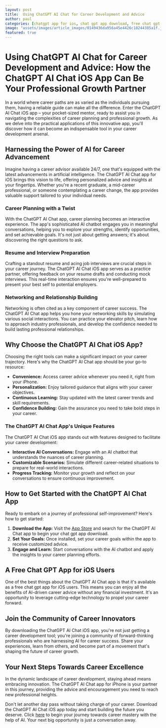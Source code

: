 ```yaml
---
layout: post
title:  Using ChatGPT AI Chat for Career Development and Advice
author: paul
categories: [chatgpt app for ios, chat gpt app download, free chat gpt apps, chatgpt iphone, chatgpt ios app, chat gbt app, chatgpt openai app]
image: "assets/images/article_images/0149436da956a45e4426c10244385a1f.jpg"
featured: true
---
```


# Using ChatGPT AI Chat for Career Development and Advice: How the ChatGPT AI Chat iOS App Can Be Your Professional Growth Partner

In a world where career paths are as varied as the individuals pursuing them, having a reliable guide can make all the difference. Enter the ChatGPT AI Chat iOS app – your pocket-sized mentor, ready to assist you in navigating the complexities of career planning and professional growth. As we delve into the practical applications of this innovative app, you'll discover how it can become an indispensable tool in your career development arsenal.

## Harnessing the Power of AI for Career Advancement

Imagine having a career advisor available 24/7, one that's equipped with the latest advancements in artificial intelligence. The ChatGPT AI Chat app for iOS brings this vision to life, offering personalized advice and insights at your fingertips. Whether you're a recent graduate, a mid-career professional, or someone contemplating a career change, the app provides valuable support tailored to your individual needs.

### Career Planning with a Twist

With the ChatGPT AI Chat app, career planning becomes an interactive experience. The app's sophisticated AI chatbot engages you in meaningful conversations, helping you to explore your strengths, identify opportunities, and set achievable goals. It's not just about getting answers; it's about discovering the right questions to ask.

### Resume and Interview Preparation

Crafting a standout resume and acing job interviews are crucial steps in your career journey. The ChatGPT AI Chat iOS app serves as a practice partner, offering feedback on your resume drafts and conducting mock interviews. This real-time interaction ensures you're well-prepared to present your best self to potential employers.

### Networking and Relationship Building

Networking is often cited as a key component of career success. The ChatGPT AI Chat app helps you hone your networking skills by simulating various social interactions. You can practice your elevator pitch, learn how to approach industry professionals, and develop the confidence needed to build lasting professional relationships.

## Why Choose the ChatGPT AI Chat iOS App?

Choosing the right tools can make a significant impact on your career trajectory. Here's why the ChatGPT AI Chat app should be your go-to resource:

- **Convenience:** Access career advice whenever you need it, right from your iPhone.
- **Personalization:** Enjoy tailored guidance that aligns with your career objectives.
- **Continuous Learning:** Stay updated with the latest career trends and skill requirements.
- **Confidence Building:** Gain the assurance you need to take bold steps in your career.

### The ChatGPT AI Chat App's Unique Features

The ChatGPT AI Chat iOS app stands out with features designed to facilitate your career development:

- **Interactive AI Conversations:** Engage with an AI chatbot that understands the nuances of career planning.
- **Customizable Scenarios:** Simulate different career-related situations to prepare for real-world interactions.
- **Progress Tracking:** Monitor your growth and reflect on your conversations to ensure continuous improvement.

## How to Get Started with the ChatGPT AI Chat App

Ready to embark on a journey of professional self-improvement? Here's how to get started:

1. **Download the App:** Visit the [App Store](https://apps.apple.com/us/app/ai-ask-chat-with-ai-bots/id6472484891) and search for the ChatGPT AI Chat app to begin your chat gpt app download.
2. **Set Your Goals:** Once installed, set your career goals within the app to receive customized advice.
3. **Engage and Learn:** Start conversations with the AI chatbot and apply the insights to your career planning efforts.

## A Free Chat GPT App for iOS Users

One of the best things about the ChatGPT AI Chat app is that it's available as a free chat gpt app for iOS users. This means you can enjoy all the benefits of AI-driven career advice without any financial investment. It's an opportunity to leverage cutting-edge technology to propel your career forward.

## Join the Community of Career Innovators

By downloading the ChatGPT AI Chat iOS app, you're not just getting a career development tool; you're joining a community of forward-thinking professionals who are harnessing AI for career success. Share your experiences, learn from others, and become part of a movement that's shaping the future of career growth.

## Your Next Steps Towards Career Excellence

In the dynamic landscape of career development, staying ahead means embracing innovation. The ChatGPT AI Chat app for iPhone is your partner in this journey, providing the advice and encouragement you need to reach new professional heights.

Don't let another day pass without taking charge of your career. Download the ChatGPT AI Chat iOS app today and start building the future you deserve. Click [here](https://apps.apple.com/us/app/ai-ask-chat-with-ai-bots/id6472484891) to begin your journey towards career mastery with the help of AI. Your next big opportunity is just a conversation away.